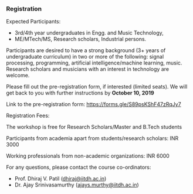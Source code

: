 ### Registration

Expected Participants: 
* 3rd/4th year undergraduates in Engg. and Music Technology,
* ME/MTech/MS, Research scholars, Industrial persons.

Participants are desired to have a strong background (3+ years of undergraduate curriculum) in two or more of the following: signal processing, programming, artificial intelligence/machine learning, music. Research scholars and musicians with an interest in technology are welcome.

Please fill out the pre-registration form, if interested (limited seats). We will get back to you
with further instructions by **October 10, 2019**  

Link to the pre-registration form: <a href="https://forms.gle/S89psKShF47zRqJy7">https://forms.gle/S89psKShF47zRqJy7</a> 

Registration Fees: 

The workshop is free for Research Scholars/Master and B.Tech students

Participants from academia apart from students/research scholars: INR 3000

Working professionals from non-academic organizations: INR 6000

For any questions, please contact the course co-ordinators: 

* Prof. Dhiraj V. Patil (dhiraj@iitdh.ac.in) 
* Dr. Ajay Srinivasamurthy (ajays.murthy@iitdh.ac.in)
